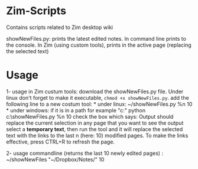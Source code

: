 # Zim-Scripts
Contains scripts related to Zim desktop wiki

showNewFiles.py: prints the latest edited notes. In command line prints to the console. In Zim (using custom tools), prints in the active page (replacing the selected text)

# Usage 
1- usage in Zim custum tools:
    download the showNewFiles.py file. Under linux don't forget to make it executable, `chmod +x showNewFiles.py`. 
    add the following line to a new costum tool:
    * under linux: 
        ~/showNewFiles.py %n 10
    * under windows: if it is in a path for example "c:" 
        python c:\showNewFiles.py %n 10
    check the box which says: Output should replace the current selection
    in any page that you want to see the output select a **temporary text**, then run the tool and it will replace
    the selected text with the links to the last n (here: 10) modified pages. To make the links effective, press 
    CTRL+R to refresh the page.
    
2- usage commandline (returns the last 10 newly edited pages) :  ~/showNewFiles "~/Dropbox/Notes/"  10        
